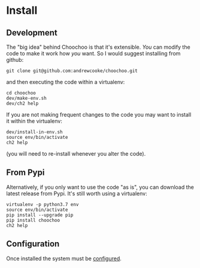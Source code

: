 
# Install

## Development

The "big idea" behind Choochoo is that it's extensible.  *You* can
modify the code to make it work how *you* want.  So I would suggest
installing from github:

    git clone git@github.com:andrewcooke/choochoo.git
    
and then executing the code within a virtualenv:

    cd choochoo
    dev/make-env.sh
    dev/ch2 help
    
If you are not making frequent changes to the code you may want to
install it within the virtualenv:

    dev/install-in-env.sh
    source env/bin/activate
    ch2 help
    
(you will need to re-install whenever you alter the code).

## From Pypi

Alternatively, if you only want to use the code "as is", you can download 
the latest release from Pypi.  It's still worth using a virtualenv:

    virtualenv -p python3.7 env
    source env/bin/activate
    pip install --upgrade pip
    pip install choochoo
    ch2 help

## Configuration

Once installed the system must be [configured](configure).

